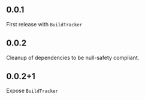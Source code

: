 ## 0.0.1

First release with `BuildTracker`

## 0.0.2

Cleanup of dependencies to be null-safety compliant.

## 0.0.2+1

Expose `BuildTracker`
